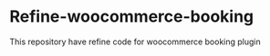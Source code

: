 Refine-woocommerce-booking
==========================

This repository have refine code for woocommerce booking plugin
